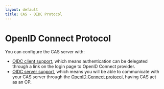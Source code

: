 ```yaml
---
layout: default
title: CAS - OIDC Protocol
---
```


# OpenID Connect Protocol

You can configure the CAS server with:

* [OIDC client support](../integration/Delegate-Authentication.html), which means authentication can be delegated through a link on the 
login page to OpenID Connect provider. 
* [OIDC server support](../installation/OIDC-Authentication.html), which means you will be able to communicate with your CAS server 
through the [OpenID Connect protocol](http://openid.net/connect/), having CAS act as an OP.








